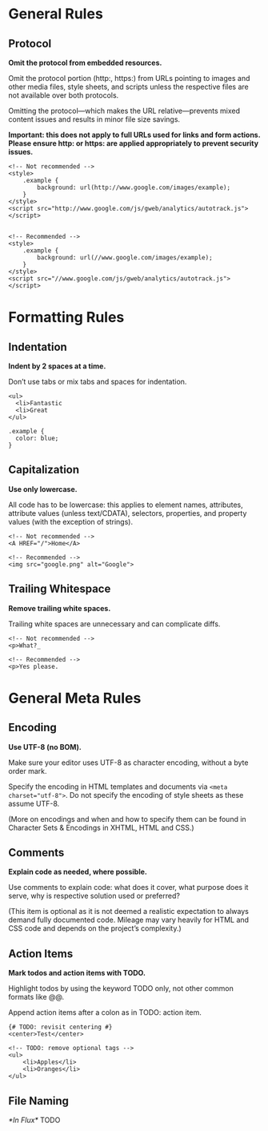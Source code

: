 General Rules
=============

Protocol
--------
**Omit the protocol from embedded resources.**

Omit the protocol portion (http:, https:) from URLs pointing to images and other media files, style sheets, and scripts unless the respective files are not available over both protocols.

Omitting the protocol—which makes the URL relative—prevents mixed content issues and results in minor file size savings.

**Important: this does not apply to full URLs used for links and form actions. Please ensure http: or https: are applied appropriately to prevent security issues.**

	<!-- Not recommended -->
	<style>
		.example {
			background: url(http://www.google.com/images/example);
		}
	</style>
	<script src="http://www.google.com/js/gweb/analytics/autotrack.js"></script>


	<!-- Recommended -->
	<style>
		.example {
			background: url(//www.google.com/images/example);
		}
	</style>
	<script src="//www.google.com/js/gweb/analytics/autotrack.js"></script>



Formatting Rules
================

Indentation
-----------
**Indent by 2 spaces at a time.**

Don’t use tabs or mix tabs and spaces for indentation.

	<ul>
	  <li>Fantastic
	  <li>Great
	</ul>

	.example {
	  color: blue;
	}


Capitalization
--------------
**Use only lowercase.**

All code has to be lowercase: this applies to element names, attributes, attribute values (unless text/CDATA), selectors, properties, and property values (with the exception of strings).

	<!-- Not recommended -->
	<A HREF="/">Home</A>

	<!-- Recommended -->
	<img src="google.png" alt="Google">


Trailing Whitespace
-------------------
**Remove trailing white spaces.**

Trailing white spaces are unnecessary and can complicate diffs.

	<!-- Not recommended -->
	<p>What?_

	<!-- Recommended -->
	<p>Yes please.


General Meta Rules
==================

Encoding
--------
**Use UTF-8 (no BOM).**

Make sure your editor uses UTF-8 as character encoding, without a byte order mark.

Specify the encoding in HTML templates and documents via `<meta charset="utf-8">`. Do not specify the encoding of style sheets as these assume UTF-8.

(More on encodings and when and how to specify them can be found in Character Sets & Encodings in XHTML, HTML and CSS.)


Comments
--------
**Explain code as needed, where possible.**

Use comments to explain code: what does it cover, what purpose does it serve, why is respective solution used or preferred?

(This item is optional as it is not deemed a realistic expectation to always demand fully documented code. Mileage may vary heavily for HTML and CSS code and depends on the project’s complexity.)


Action Items
------------
**Mark todos and action items with TODO.**

Highlight todos by using the keyword TODO only, not other common formats like @@.

Append action items after a colon as in TODO: action item.

	{# TODO: revisit centering #}
	<center>Test</center>

	<!-- TODO: remove optional tags -->
	<ul>
		<li>Apples</li>
		<li>Oranges</li>
	</ul>


File Naming
-----------
*\*In Flux\** TODO
